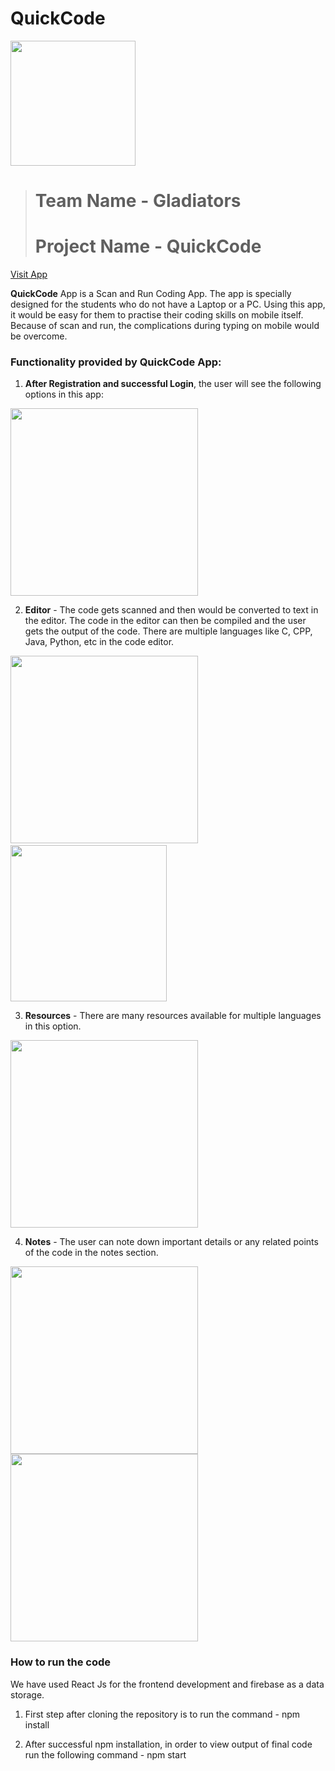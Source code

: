 # QuickCode

<img src="https://user-images.githubusercontent.com/58037628/125192373-29746400-e265-11eb-940f-951c522c31df.jpg" width="200" height="200">


> # Team Name - Gladiators
> # Project Name - QuickCode
[Visit App](https://keen-curran-76af41.netlify.app)


**QuickCode** App is a Scan and Run Coding App. The app is specially designed for the students who do not have a Laptop or a PC. Using this app, it would be easy for them to practise their coding skills on mobile itself. Because of scan and run, the complications during typing on mobile would be overcome.

### Functionality provided by QuickCode App:


1. **After Registration and successful Login**, the user will see the following options in this app:
<img src="https://github.com/vinayak-gaikwad/Gladiators/blob/main/Screenshots%20Quick%20Code/IMG_20210711_161112.jpg" height="300">

2. **Editor** - The code gets scanned and then would be converted to text in the editor. The code in the editor can then be compiled and the user gets the output of    the code. There are multiple languages like C, CPP, Java, Python, etc in the code editor.
 <img src="https://github.com/vinayak-gaikwad/Gladiators/blob/main/Screenshots%20Quick%20Code/IMG_20210711_161129.jpg" height="300">
 <img src"https://user-images.githubusercontent.com/58037628/125192833-5aee2f00-e267-11eb-974e-cf69800e4a45.png" height="300">
 <img src="https://user-images.githubusercontent.com/58037628/125192872-7fe2a200-e267-11eb-9510-a796b388af33.png" height="250">

3. **Resources** - There are many resources available for multiple languages in this option.
<img src="https://github.com/vinayak-gaikwad/Gladiators/blob/main/Screenshots%20Quick%20Code/IMG_20210711_161234.jpg"  height="300" >

4. **Notes** - The user can note down important details or any related points of the code in the notes section.
<img src="https://github.com/vinayak-gaikwad/Gladiators/blob/main/Screenshots%20Quick%20Code/IMG_20210711_161329.jpg"  height="300" >
<img src="https://github.com/vinayak-gaikwad/Gladiators/blob/main/Screenshots%20Quick%20Code/IMG_20210711_161344.jpg" height="300" >




### How to run the code 

We have used React Js for the frontend development and firebase as a data storage.

1. First step after cloning the repository is to run the command -
npm install

2. After successful npm installation, in order to view output of final code run the following command -
 npm start
